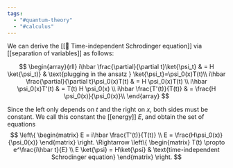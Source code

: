 ```yaml
---
tags:
  - "#quantum-theory"
  - "#calculus"
---
```

We can derive the [[📘 Time-independent Schrodinger equation]] via [[separation of variables]] as follows:

$$
\begin{array}{rll}
i\hbar \frac{\partial}{\partial t}\ket{\psi_t} & = H \ket{\psi_t)} & \text{plugging in the ansatz } \ket{\psi_t}=\psi_0(x)T(t)\\
i\hbar \frac{\partial}{\partial t}\psi_0(x)T(t) & = H \psi_0(x)T(t) \\
i\hbar \psi_0(x)T'(t) & = T(t) H \psi_0(x) \\
i\hbar \frac{T'(t)}{T(t)} & =  \frac{H \psi_0(x)}{\psi_0(x)}\\
\end{array}
$$

Since the left only depends on $t$ and the right on $x$, both sides must be constant. We call this constant the [[energy]] $E$, and obtain the set of equations
$$
\left\{
\begin{matrix}
E = i\hbar \frac{T'(t)}{T(t)} \\
E = \frac{H\psi_0(x)}{\psi_0(x)}
\end{matrix}
\right.
\Rightarrow
\left\{
\begin{matrix}
T(t) \propto e^\frac{i\hbar t}{E} \\
E \ket{\psi} = H\ket{\psi} & \text{time-independent Schrodinger equation}
\end{matrix}
\right.
$$
